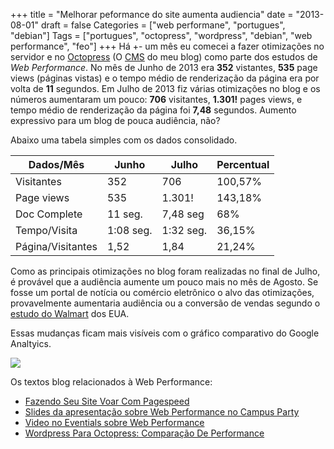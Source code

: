 +++
title = "Melhorar peformance do site aumenta audiencia"
date = "2013-08-01"
draft = false
Categories = ["web performane", "portugues", "debian"]
Tags = ["portugues", "octopress", "wordpress", "debian", "web performance", "feo"]
+++
Há +- um mês eu comecei a fazer otimizações no servidor e no
[Octopress](http://www.octopress.org) (O
[CMS](https://en.wikipedia.org/wiki/Content_management_system) do meu
blog) como parte dos estudos de *Web Performance*. No mês de Junho de
2013 era **352** vistantes, **535** page views (páginas vistas) e o
tempo médio de renderização da página era por volta de **11** segundos.
Em Julho de 2013 fiz várias otimizações no blog e os números aumentaram
um pouco: **706** visitantes, **1.301!** pages views, e tempo médio de
renderização da página foi **7,48** segundos. Aumento expressivo para um
blog de pouca audiência, não?

Abaixo uma tabela simples com os dados consolidado.

| Dados/Mês         |   Junho     |  Julho      |  Percentual
| ----------------- | ----------- | ----------- | ------------
| Visitantes        |    352      |  706        | 100,57%
| Page views        |    535      |  1.301!      |  143,18%
| Doc Complete      |   11 seg.   |  7,48 seg   |   68%
| Tempo/Visita      |   1:08 seg. | 1:32 seg.   |  36,15%
| Página/Visitantes |  1,52       |  1,84       |  21,24%



Como as principais otimizações no blog foram realizadas no final de
Julho, é provável que a audiência aumente um pouco mais no mês de
Agosto. Se fosse um portal de notícia ou comércio eletrônico o alvo das
otimizações, provavelmente aumentaria audiência ou a conversão de vendas
segundo o [estudo do Walmart](http://minus.com/msM8y8nyh#1e) dos EUA.

Essas mudanças ficam mais visíveis com o gráfico comparativo do Google
Analtyics.

![](/images/ga-comp.png)

Os textos blog relacionados à Web Performance:

-   [Fazendo Seu Site Voar Com
    Pagespeed](http://www.fernandoike.com/2013/07/30/melhorando-o-seu-site-com-pagespeed/)
-   [Slides da apresentação sobre Web Performance no Campus
    Party](http://www.slideshare.net/fernandoike/um-milhao-de-usurios-simultneos-16296913)
-   [Video no Eventials sobre Web
    Performance](http://www.fernandoike.com/2013/07/01/webinar-como-suportar-um-milhao-de-usuarios-simultaneos/)
-   [Wordpress Para Octopress: Comparação De
    Performance](http://www.fernandoike.com/2013/02/17/migrando-do-wordpress-para-octopress/)
